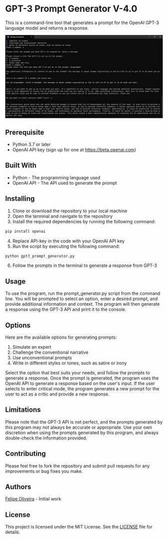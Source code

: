 # GPT-3 Prompt Generator V-4.0
This is a command-line tool that generates a prompt for the OpenAI GPT-3 language model and returns a response.


![alt text](https://github.com/felipeOliveira-1/gpt3_prompt_generator/blob/main/example1.jpeg?raw=true)

## Prerequisite
* Python 3.7 or later
* OpenAI API key (sign up for one at https://beta.openai.com)

## Built With
* Python - The programming language used
* OpenAI API - The API used to generate the prompt

## Installing
1. Clone or download the repository to your local machine
2. Open the terminal and navigate to the repository
3. Install the required dependencies by running the following command:

```Python
pip install openai
```
4. Replace API-key in the code with your OpenAI API key
5. Run the script by executing the following command:
```Python
python gpt3_prompt_generator.py
```
6. Follow the prompts in the terminal to generate a response from GPT-3

## Usage
To use the program, run the prompt_generator.py script from the command line. You will be prompted to select an option, enter a desired prompt, and provide additional information and context. The program will then generate a response using the GPT-3 API and print it to the console.

## Options
Here are the available options for generating prompts:

1. Simulate an expert
2. Challenge the conventional narrative
3. Use unconventional prompts
4. Write in different styles or tones, such as satire or irony

Select the option that best suits your needs, and follow the prompts to generate a response. Once the prompt is generated, the program uses the OpenAI API to generate a response based on the user's input. If the user selects to enter critical mode, the program generates a new prompt for the user to act as a critic and provide a new response.

## Limitations
Please note that the GPT-3 API is not perfect, and the prompts generated by this program may not always be accurate or appropriate. Use your own discretion when using the prompts generated by this program, and always double-check the information provided.

## Contributing
Please feel free to fork the repository and submit pull requests for any improvements or bug fixes you make.

## Authors
[Felipe Oliveira](https://github.com/felipeOliveira-1) - Initial work

## License
This project is licensed under the MIT License. See the [LICENSE](https://chat.openai.com/chat/LICENSE) file for details.
